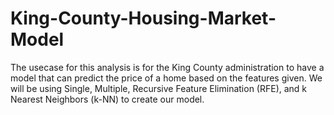# King-County-Housing-Market-Model
The usecase for this analysis is for the King County administration to have a model that can predict the price of a home based on the features given. We will be using Single, Multiple, Recursive Feature Elimination (RFE), and k Nearest Neighbors (k-NN) to create our model.
